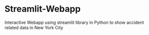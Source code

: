 # Streamlit-Webapp
Interactive Webapp using streamlit library in Python to show accident related data in New York City
